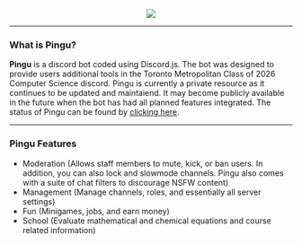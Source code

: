 <p align="center">
  <img src="https://i.imgur.com/NpPWoNN.png">
</p>
<hr>
<h3>What is Pingu?</h3>
<b>Pingu</b> is a discord bot coded using Discord.js. The bot was designed to provide users additional tools in the Toronto Metropolitan Class of 2026 Computer Science discord. Pingu is currently a private resource as it continues to be updated and maintaiend. It may become publicly available in the future when the bot has had all planned features integrated. The status of Pingu can be found by <a href="https://pingu.statuspage.io">clicking here</a>.

<hr>
<h3>Pingu Features</h1>
<ul>
<li>Moderation (Allows staff members to mute, kick, or ban users. In addition, you can also lock and slowmode channels. Pingu also comes with a suite of chat filters to discourage NSFW content)</li>
<li>Management (Manage channels, roles, and essentially all server settings)</li>
<li>Fun (Minigames, jobs, and earn money)</li>
<li>School (Evaluate mathematical and chemical equations and course related information)</li>
</ul>


